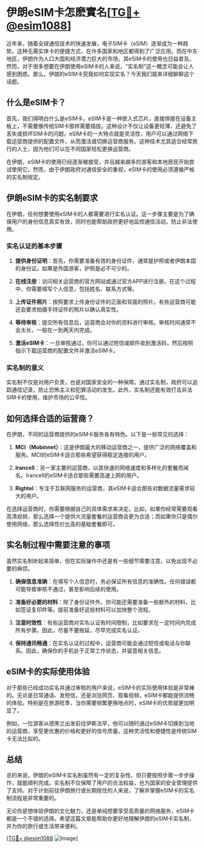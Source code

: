 # 伊朗eSIM卡怎麽實名[[TG💪+ @esim1088](https://t.me/s/esim1088)]

近年来，随着全球通信技术的快速发展，电子SIM卡（eSIM）逐渐成为一种趋势。这种无需实体卡的便捷方式，在许多国家和地区都得到了广泛应用。而在中东地区，伊朗作为人口大国和经济潜力巨大的市场，其eSIM卡的使用也日益普及。然而，对于很多想要在伊朗使用eSIM卡的人来说，“实名制”这一概念可能会让人感到困惑。那么，伊朗的eSIM卡究竟如何实现实名？今天我们就来详细聊聊这个话题。

## 什么是eSIM卡？

首先，我们得明白什么是eSIM卡。eSIM卡是一种嵌入式芯片，直接焊接在设备主板上，不需要像传统SIM卡那样需要插拔。这种设计不仅让设备更轻薄，还避免了丢失或损坏SIM卡的问题。eSIM卡的一大特点就是灵活性，用户可以通过网络下载运营商提供的配置文件，从而激活或切换运营商服务。这种技术尤其适合经常旅行的人士，因为他们可以在不同国家轻松更换运营商。

在伊朗，eSIM卡的使用已经逐渐被接受，并且越来越多的游客和本地居民开始尝试使用它。然而，由于伊朗政府对通信安全的重视，eSIM卡的使用必须遵循严格的实名制规定。

## 伊朗eSIM卡的实名制要求

在伊朗，任何想要使用eSIM卡的人都需要进行实名认证。这一步骤主要是为了确保用户的身份信息真实有效，同时也能帮助政府更好地监控通信活动，防止非法使用。

### 实名认证的基本步骤

1. **提供身份证明**：首先，你需要准备有效的身份证件，通常是护照或者伊朗本国的身份证。如果是外国游客，护照是必不可少的。

2. **在线注册**：访问相关运营商的官方网站或通过官方APP进行注册。在这个过程中，你需要填写个人信息，包括姓名、联系方式等。

3. **上传证件照片**：按照要求上传身份证件的正面和背面的照片。有些运营商可能还会要求拍摄手持证件的照片以确认真实性。

4. **等待审核**：提交所有信息后，运营商会对你的资料进行审核。审核时间通常不会太长，一般在一到两天内完成。

5. **激活eSIM卡**：一旦审核通过，你可以通过短信或邮件收到激活码，然后按照指示下载运营商的配置文件并激活eSIM卡。

### 实名制的意义

实名制不仅是对用户负责，也是对国家安全的一种保障。通过实名制，政府可以追踪通信记录，防止恐怖主义和犯罪活动的发生。此外，实名制还能有效打击非法SIM卡的使用，维护市场的公平性。

## 如何选择合适的运营商？

在伊朗，不同的运营商提供的eSIM卡服务各有特色。以下是一些常见的选择：

1. **MCI（Mobinnet）**：这是伊朗最大的移动运营商之一，提供广泛的网络覆盖和服务。MCI的eSIM卡适合那些希望获得稳定连接的用户。

2. **Irancell**：另一家主要的运营商，以其快速的网络速度和多样化的套餐而闻名。Irancell的eSIM卡适合那些需要高速上网的用户。

3. **Rightel**：专注于互联网服务的运营商，其eSIM卡适合那些对数据流量需求较大的用户。

在选择运营商时，你需要根据自己的具体需求来决定。比如，如果你经常需要观看高清视频，那么选择一个提供大流量套餐的运营商会更为合适；而如果你只是偶尔使用网络，那么选择性价比高的基础套餐即可。

## 实名制过程中需要注意的事项

虽然实名制听起来简单，但在实际操作中还是有一些细节需要注意，以免出现不必要的麻烦。

1. **确保信息准确**：在填写个人信息时，务必保证所有信息的准确性。任何错误都可能导致审核不通过，甚至影响后续的使用。

2. **准备好必要的材料**：除了身份证件外，你可能还需要准备一些额外的材料，比如签证复印件等。提前准备好这些材料可以加快整个流程。

3. **注意时效性**：有些运营商对实名认证有时间限制，比如要求在一定时间内完成所有步骤。因此，尽量不要拖延，尽早完成实名认证。

4. **保持通讯畅通**：在实名认证的过程中，运营商可能会通过短信或电话与你联系。因此，确保你的手机处于正常工作状态，并留意相关信息。

## eSIM卡的实际使用体验

对于那些已经成功实名并通过审核的用户来说，eSIM卡的实际使用体验是非常棒的。无论是日常通话、发短信，还是浏览网页、观看视频，eSIM卡都能提供流畅的体验。特别是在旅游旺季，当你需要频繁更换地点时，eSIM卡的优势就更加明显了。

例如，一位游客从德黑兰出发前往伊斯法罕，他可以随时通过eSIM卡切换到当地的运营商，享受更优惠的价格和更好的信号质量。这种灵活性和便捷性是传统SIM卡无法比拟的。

## 总结

总的来说，伊朗的eSIM卡实名制虽然有一定的复杂性，但只要按照步骤一步步操作，就能顺利完成。实名制不仅保障了用户的合法权益，也为国家的安全管理提供了支持。对于计划前往伊朗旅行或长期居住的人来说，了解并掌握eSIM卡的实名制流程是非常重要的。

无论你是想体验伊朗的文化魅力，还是单纯想要享受高质量的网络服务，eSIM卡都是一个不错的选择。希望这篇文章能帮助你更好地理解伊朗的eSIM卡实名制，并为你的旅行或生活带来便利。

[[TG💪+ @esim1088](https://t.me/s/esim1088) ![Image](https://i.postimg.cc/4NQfJmqS/Snipaste-2025-05-13-00-14-12.png)]